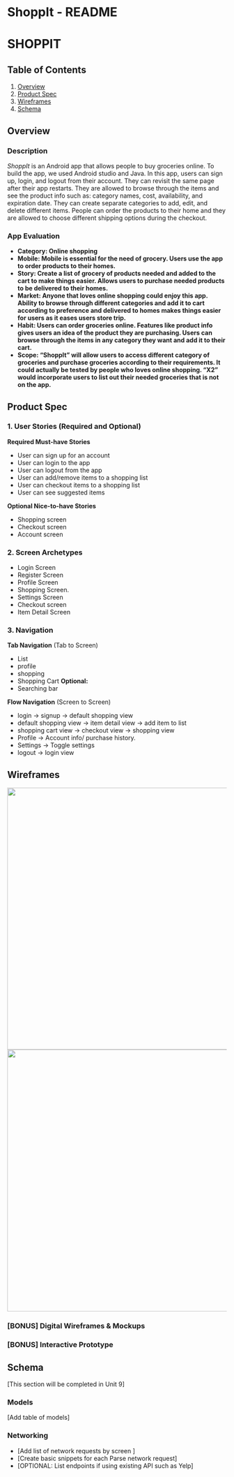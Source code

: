 ShoppIt - README
===

# SHOPPIT

## Table of Contents
1. [Overview](#Overview)
1. [Product Spec](#Product-Spec)
1. [Wireframes](#Wireframes)
2. [Schema](#Schema)

## Overview
### Description
*ShoppIt* is an Android app that allows people to buy groceries online. To build the app, we used Android studio and Java. In this app, users can sign up, login, and logout from their account. They can revisit the same page after their app restarts. They are allowed to browse through the items and see the product info such as: category names, cost, availability, and expiration date. They can create separate categories to add, edit, and delete different items. People can order the products to their home and they are allowed to choose different shipping options during the checkout.


### App Evaluation

- **Category: Online shopping**
- **Mobile: Mobile is essential for the need of grocery. Users use the app to order products to their homes.**
- **Story: Create a list of grocery of products needed and added to the cart to make things easier. Allows users to purchase needed products to be delivered to their homes.**
- **Market: Anyone that loves online shopping could enjoy this app. Ability to browse through different categories and add it to cart according to preference and delivered to homes makes things easier for users as it eases users store trip.**
- **Habit: Users can order groceries online. Features like product info gives users an idea of the product they are purchasing. Users can browse through the items in any category they want and add it to their cart.**
- **Scope: “ShoppIt” will allow users to access different category of groceries and purchase groceries according to their requirements. It could actually be tested by people who loves online shopping. “X2” would incorporate users to list out their needed groceries that is not on the app.**


## Product Spec
### 1. User Stories (Required and Optional)

**Required Must-have Stories**
* User can sign up for an account 
* User can login to the app
* User can logout from the app 
* User can add/remove items to a shopping list 
* User can checkout items to a shopping list 
* User can see suggested items 



**Optional Nice-to-have Stories**

* Shopping screen
* Checkout screen
* Account screen


### 2. Screen Archetypes

* Login Screen
* Register Screen
* Profile Screen 
* Shopping Screen.
* Settings Screen
* Checkout screen
* Item Detail Screen

### 3. Navigation

**Tab Navigation** (Tab to Screen)

* List
* profile
* shopping
* Shopping Cart	
**Optional:**
* Searching bar


**Flow Navigation** (Screen to Screen)
* login -> signup -> default shopping view
* default shopping view -> item detail view -> add item to list
* shopping cart view -> checkout view -> shopping view
* Profile -> Account info/ purchase history. 
* Settings -> Toggle settings
* logout -> login view

## Wireframes
<img src="https://imgur.com/nvH7iiL.jpg" width=600>
<img src="https://imgur.com/DgFrnKL.jpg" width=600>

### [BONUS] Digital Wireframes & Mockups

### [BONUS] Interactive Prototype

## Schema 
[This section will be completed in Unit 9]
### Models
[Add table of models]
### Networking
- [Add list of network requests by screen ]
- [Create basic snippets for each Parse network request]
- [OPTIONAL: List endpoints if using existing API such as Yelp]
